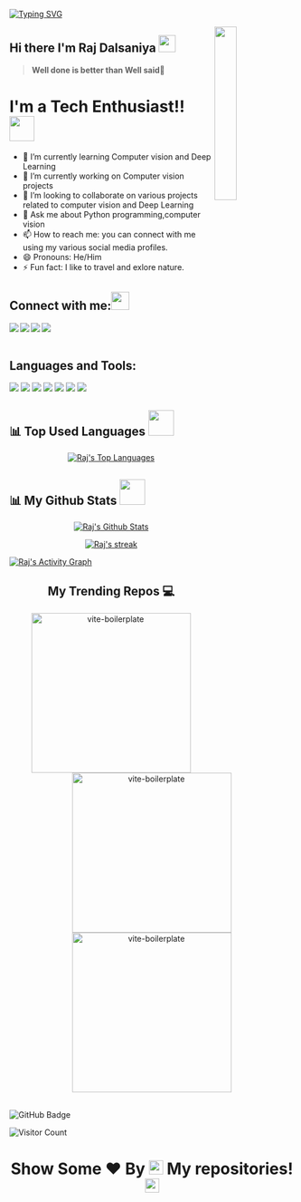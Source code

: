 
[![Typing SVG](https://readme-typing-svg.herokuapp.com?color=F77222&size=29&multiline=true&width=700&lines=Welcome+To+Raj+Dalsaniya's+GitHub+Profile)](https://git.io/typing-svg)

<a href="#"><img width="28%" height="auto" align="right" src="https://user-images.githubusercontent.com/76244600/130684066-fb0b5e47-6c93-469e-ba45-7cb62833b965.png" /></a>
## Hi there I'm Raj Dalsaniya <img src="https://github.com/TheDudeThatCode/TheDudeThatCode/blob/master/Assets/Mario_Hello_Big.gif" width="30px">
> **Well done is better than Well said**💪

# I'm a Tech Enthusiast!! </b>&nbsp;<img src="https://github.com/TheDudeThatCode/TheDudeThatCode/blob/master/Assets/Developer.gif" width="44px">

- 🌱 I’m currently learning Computer vision and Deep Learning
- 🔭 I’m currently working on Computer vision projects
- 👯 I’m looking to collaborate on various projects related to computer vision and Deep Learning
- 💬 Ask me about Python programming,computer vision 
- 📫 How to reach me: you can connect with me using my various social media profiles.
- 😄 Pronouns: He/Him
- ⚡ Fun fact: I like to travel and exlore nature.


## Connect with me:<img src="https://github.com/TheDudeThatCode/TheDudeThatCode/blob/master/Assets/Handshake.gif" height="32px">
<a href="https://www.linkedin.com/in/raj-dalsaniya/" target="blank" >
  <img align="left"  src="https://img.shields.io/badge/LinkedIn-0077B5?style=for-the-badge&logo=linkedin&logoColor=white" />
  </a>
<a href="https://twitter.com/Raj__1912" target="blank" >
    <img align="left" src="https://img.shields.io/badge/Twitter-1DA1F2?style=for-the-badge&logo=twitter&logoColor=white"/>
  </a>
  <a href="https://www.instagram.com/polarameshchandra/">
    <img align="left"  src="https://img.shields.io/badge/Instagram-E4405F?style=for-the-badge&logo=instagram&logoColor=white" />
  </a>
  <a href="mailto:rajdalsaniya1995@gmail.com">
    <img align="left"src="https://img.shields.io/badge/Gmail-D14836?style=for-the-badge&logo=gmail&logoColor=white" />
  </a>
  <br>
  <br>
  
 ## Languages and Tools:
![](https://img.shields.io/badge/C-00599C?style=for-the-badge&logo=c&logoColor=white)
![](https://img.shields.io/badge/Python-FFD43B?style=for-the-badge&logo=python&logoColor=blue)
![](https://img.shields.io/badge/Qt-41CD52?style=for-the-badge&logo=qt&logoColor=white)
![](https://img.shields.io/badge/OpenCV-27338e?style=for-the-badge&logo=OpenCV&logoColor=white)
![](https://img.shields.io/badge/PyCharm-000000.svg?&style=for-the-badge&logo=PyCharm&logoColor=white)
![](https://img.shields.io/badge/Arduino_IDE-00979D?style=for-the-badge&logo=arduino&logoColor=white)
![](https://img.shields.io/badge/GitHub-100000?style=for-the-badge&logo=github&logoColor=white)
<br>

## 📊 Top Used Languages <img src="https://user-images.githubusercontent.com/76244600/130684889-4425a8ef-53ba-48f3-9433-871976fba0e9.gif" width="45px">
<!--  <a > <img src="https://github-readme-stats.vercel.app/api/top-langs/?username=RD191295&layout=compact&show_icons=true&bg_color=45,fc00ff,00dbde&title_color=000&text_color=000"  align="center" height="165" /></a> -->
 <p align="center" >
 <a href="#"><img alt="Raj's Top Languages" src="https://github-readme-stats.vercel.app/api/top-langs/?username=RD191295&langs_count=8&count_private=true&layout=compact&theme=react&hide_border=false&bg_color=0D1117" /></a></p>

## 📊 My Github Stats <img src="https://user-images.githubusercontent.com/76244600/130684889-4425a8ef-53ba-48f3-9433-871976fba0e9.gif" width="45px">

  
   <p align="center" >
 <a href="#"><img alt="Raj's Github Stats"   src="https://github-readme-stats.vercel.app/api?username=RD191295&show_icons=false&count_private=true&theme=react&hide_border=true&bg_color=0D1117" /></a></p>
  <p align="center" >
 <a href="#"><img  alt="Raj's streak"  src="https://github-readme-streak-stats.herokuapp.com/?user=RD191295&theme=black-ice&hide_border=true&stroke=0000&background=0D1117" /> </a></p>


<a href="#"><img alt="Raj's Activity Graph" src="https://activity-graph.herokuapp.com/graph?username=RD191295&bg_color=0D1117&color=5BCDEC&line=5BCDEC&point=FFFFFF&hide_border=true" /></a>

<!-- 
<table><td valign="top" width="50%">
 -->
<!-- </td><td valign="top" width="50%"> -->

<!-- <img src="https://github-readme-streak-stats.herokuapp.com/?user=Rameshchandrapola&theme=radical&hide_border=true&stroke=0000&background=060A0CD0" align="left" style="width: 100%" /> -->
<!-- </td></table>   -->

<h2 align="center">My Trending Repos 💻</h2>
 <p align='center'>
  <a href="https://github.com/RD191295/Webdev-Projects"><img width="282" src="https://denvercoder1-github-readme-stats.vercel.app/api/pin/?username=RD191295&repo=Webdev-Projects&theme=react&bg_color=1F222E&title_color=8FBCBB&icon_color=F8D866&hide_border=true&show_icons=false" alt="vite-boilerplate"></a>
<a href="https://github.com/RD191295/Team-Dijkstra_Hackx"><img width="282" src="https://denvercoder1-github-readme-stats.vercel.app/api/pin/?username=RD191295&repo=Team-Dijkstra_Hackx&theme=react&bg_color=1F222E&title_color=8FBCBB&icon_color=F8D866&hide_border=true&show_icons=false" alt="vite-boilerplate"></a>
<a href="https://github.com/RD191295/Blogs"><img width="282" src="https://denvercoder1-github-readme-stats.vercel.app/api/pin/?username=RD191295&repo=Blogs&theme=react&bg_color=1F222E&title_color=8FBCBB&icon_color=F8D866&hide_border=true&show_icons=false" alt="vite-boilerplate"></a>
</p>
<br>
<a><img src="https://img.shields.io/github/followers/RD191295?label=Followers&style=social" alt="GitHub Badge"></a>

![Visitor Count](https://komarev.com/ghpvc/?username=RD191295&color=orange&style=flat-square)

  ### <h1><p align ="center"> Show Some ❤️ By  <img src="https://media.giphy.com/media/ObNTw8Uzwy6KQ/giphy.gif" width="25px"> My repositories!<img src="https://user-images.githubusercontent.com/76244600/130682427-5b987fe2-9a2e-4e08-9e59-b951a8e58a84.gif" width="25px"></p> </h1>

